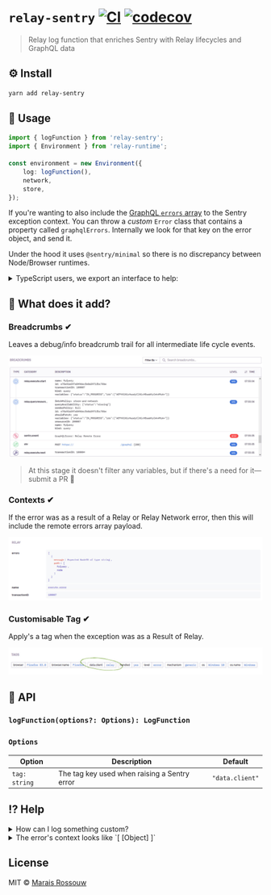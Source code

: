 # `relay-sentry` [![CI](https://img.shields.io/github/workflow/status/maraisr/relay-sentry/CI/main)](https://github.com/maraisr/relay-sentry/actions?query=workflow:CI+branch:main) [![codecov](https://badgen.net/codecov/c/github/maraisr/relay-sentry)](https://codecov.io/gh/maraisr/relay-sentry)

> Relay log function that enriches Sentry with Relay lifecycles and GraphQL data

## ⚙️ Install

```sh
yarn add relay-sentry
```

## 🧱 Usage

```ts
import { logFunction } from 'relay-sentry';
import { Environment } from 'relay-runtime';

const environment = new Environment({
	log: logFunction(),
	network,
	store,
});
```

If you're wanting to also include the
[GraphQL `errors` array](http://spec.graphql.org/draft/#sec-Errors) to the
Sentry exception context. You can throw a _custom_ `Error` class that contains a
property called `graphqlErrors`. Internally we look for that key on the error
object, and send it.

Under the hood it uses `@sentry/minimal` so there is no discrepancy between
Node/Browser runtimes.

<details>
<summary>TypeScript users, we export an interface to help:</summary>

```ts
import type { ErrorWithGraphQLErrors } from 'relay-sentry';

declare global {
	interface Error extends ErrorWithGraphQLErrors {}
}
```

</details>

## 🎢 What does it add?

### Breadcrumbs ✔

Leaves a debug/info breadcrumb trail for all intermediate life cycle events.

![breadcrumbs](assets/breadcrumbs.jpg)

> At this stage it doesn't filter any variables, but if there's a need for
> it—submit a PR 🕺

### Contexts ✔

If the error was as a result of a Relay or Relay Network error, then this will
include the remote errors array payload.

![contexts](assets/context.jpg)

### Customisable Tag ✔

Apply's a tag when the exception was as a Result of Relay.

![tags](assets/tags.jpg)

## 🔎 API

### `logFunction(options?: Options): LogFunction`

### `Options`

| Option        | Description                                  | Default         |
| ------------- | -------------------------------------------- | --------------- |
| `tag: string` | The tag key used when raising a Sentry error | `"data.client"` |

## ⁉ Help

<details>
<summary>How can I log something custom?</summary>

```ts
import { logFunction } from 'relay-sentry';
import { Environment } from 'relay-runtime';

const environment = new Environment({
	log: (logEvent) => {
		logFunction(logEvent);
		// Do your logs
	},
	network,
	store,
});
```

</details>

<details>
<summary>The error's context looks like `[ [Object] ]`</summary>

When you're running `Sentry.init` set the
[`normalizeDepth`](https://docs.sentry.io/platforms/javascript/configuration/options/#normalize-depth)
to something bigger, maybe 10.

</details>

## License

MIT © [Marais Rossouw](https://marais.io)
